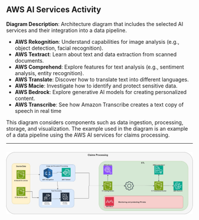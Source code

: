 ## AWS AI Services Activity

 **Diagram Description**:  Architecture diagram that includes the selected AI services and their integration into a data pipeline. 
 
* **AWS Rekognition**: Understand capabilities for image analysis (e.g., object detection, facial recognition).
* **AWS Textract**: Learn about text and data extraction from scanned documents.
* **AWS Comprehend**: Explore features for text analysis (e.g., sentiment analysis, entity recognition).
* **AWS Translate**: Discover how to translate text into different languages.
* **AWS Macie**: Investigate how to identify and protect sensitive data.
* **AWS Bedrock**: Explore generative AI models for creating personalized content.
* **AWS Transcribe**: See how Amazon Transcribe creates a text copy of speech in real time
 
 This diagram considers components such as data ingestion, processing, storage, and visualization. The example used in the diagram is an example of a data pipeline using the AWS AI services for claims processing.

 ---
### 
![AWSAIServicesDiagram](AWSServiceDiagram.jpg)